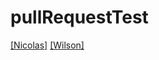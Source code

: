 # pullRequestTest

[[Nicolas]](https://github.com/NicolasGomezUCE/pullRequestTest/blob/main/README_nicolas.md) [[Wilson]](https://github.com/NicolasGomezUCE/pullRequestTest/blob/main/ReadMe_WSP.md)

